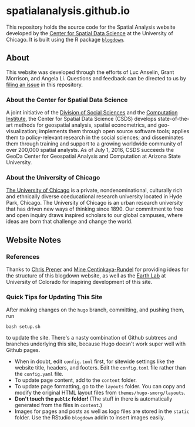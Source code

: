 spatialanalysis.github.io
===========================================================

This repository holds the source code for the Spatial Analysis website developed by the [Center for Spatial Data Science](https://spatial.uchicago.edu) at the University of Chicago. It is built using the R package [`blogdown`](https://bookdown.org/yihui/blogdown/).

## About 
This website was developed through the efforts of Luc Anselin, Grant Morrison, and Angela Li. Questions and feedback can be directed to us by [filing an issue](https://github.com/spatialanalysis/spatialanalysis.github.io/issues) in this repository.

### About the Center for Spatial Data Science
A joint initiative of the [Division of Social Sciences](https://socialsciences.uchicago.edu) and the [Computation Institute](https://www.ci.uchicago.edu), the Center for Spatial Data Science (CSDS) develops state-of-the-art methods for geospatial analysis, spatial econometrics, and geo-visualization; implements them through open source software tools; applies them to policy-relevant research in the social sciences; and disseminates them through training and support to a growing worldwide community of over 200,000 spatial analysts. As of July 1, 2016, CSDS succeeds the GeoDa Center for Geospatial Analysis and Computation at Arizona State University. 

### About the University of Chicago
[The University of Chicago](https://www.uchicago.edu/) is a private, nondenominational, culturally rich and ethnically diverse coeducational research university located in Hyde Park, Chicago. The University of Chicago is an urban research university that has driven new ways of thinking since 1890. Our commitment to free and open inquiry draws inspired scholars to our global campuses, where ideas are born that challenge and change the world.

## Website Notes
### References
Thanks to [Chris Prener](https://github.com/slu-dss/slu-dss.github.io) and [Mine Centinkaya-Rundel](https://github.com/Sta199-S18/website) for providing ideas for the structure of this blogdown website, as well as the [Earth Lab](https://www.earthdatascience.org) at University of Colorado for inspiring development of this site.

### Quick Tips for Updating This Site

After making changes on the `hugo` branch, committing, and pushing them, run 
```
bash setup.sh
```
to update the site. There's a nasty combination of Github subtrees and branches underlying this site, because Hugo doesn't work super well with Github pages.

- When in doubt, edit `config.toml` first, for sitewide settings like the website title, headers, and footers. Edit the `config.toml` file rather than the `config.yaml` file.
- To update page content, add to the `content` folder. 
- To update page formatting, go to the `layouts` folder. You can copy and modify the original HTML layout files from `themes/hugo-smorg/layouts`.
- **Don't touch the `public` folder!** (The stuff in there is automatically generated from the files in `content`.) 
- Images for pages and posts as well as logo files are stored in the `static` folder. Use the RStudio `blogdown` addin to insert images easily.
